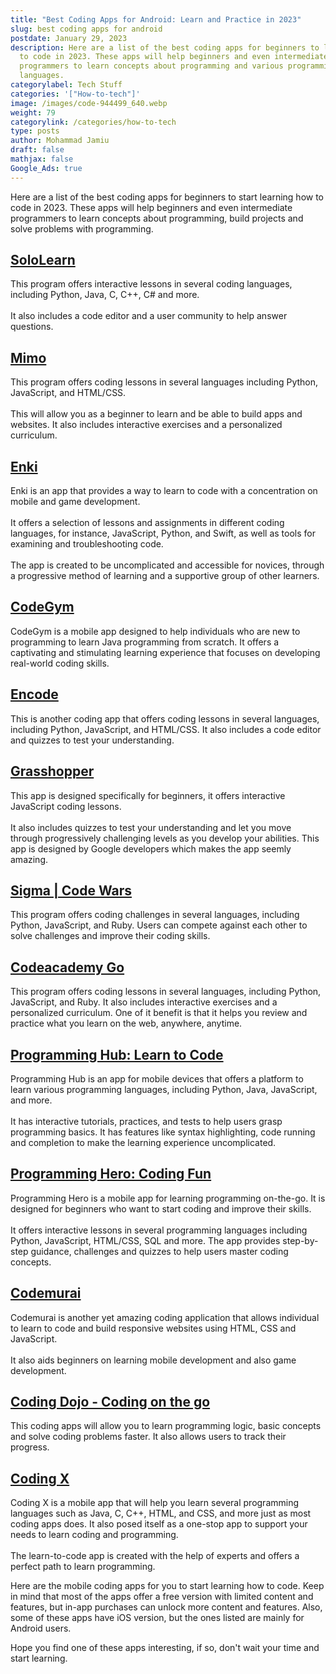 ```yaml
---
title: "Best Coding Apps for Android: Learn and Practice in 2023"
slug: best coding apps for android
postdate: January 29, 2023
description: Here are a list of the best coding apps for beginners to learn how
  to code in 2023. These apps will help beginners and even intermediate
  programmers to learn concepts about programming and various programming
  languages.
categorylabel: Tech Stuff
categories: '["How-to-tech"]'
image: /images/code-944499_640.webp
weight: 79
categorylink: /categories/how-to-tech
type: posts
author: Mohammad Jamiu
draft: false
mathjax: false
Google_Ads: true
---
```

Here are a list of the best coding apps for beginners to start learning how to code in 2023. These apps will help beginners and even intermediate programmers to learn concepts about programming, build projects and solve problems with programming.

## **[SoloLearn](https://play.google.com/store/apps/details?id=com.sololearn&gl=US)** 

This program offers interactive lessons in several coding languages, including Python, Java, C, C++, C#  and more. \
\
It also includes a code editor and a user community  to help answer questions. 

## **[Mimo](https://play.google.com/store/apps/details?id=com.getmimo&gl=US)**

This program offers coding lessons in several languages ​​including Python, JavaScript, and HTML/CSS. \
\
This will allow you as a beginner to learn and be able to build apps and websites. It also includes interactive exercises and a personalized curriculum. 

## **[Enki](https://play.google.com/store/apps/details?id=com.enki.insights&gl=US)** 

Enki is an app that provides a way to learn to code with a concentration on mobile and game development. \
\
It offers a selection of lessons and assignments in different coding languages, for instance, JavaScript, Python, and Swift, as well as tools for examining and troubleshooting code. \
\
The app is created to be uncomplicated and accessible for novices, through a progressive method of learning and a supportive group of other learners.

## **[CodeGym](https://play.google.com/store/apps/details?id=com.hitechrush.codegym&gl=US)** 

CodeGym is a mobile app designed to help individuals who are new to programming to learn Java programming from scratch. It offers a captivating and stimulating learning experience that focuses on developing real-world coding skills.

## **[Encode](https://play.google.com/store/apps/details?id=com.upskew.encode&gl=US)** 

This is another coding app that offers coding lessons in several languages, including Python, JavaScript, and HTML/CSS. It also includes a code editor and quizzes to test your understanding. 

## **[Grasshopper](https://play.google.com/store/apps/details?id=com.area120.grasshopper&gl=US)** 

This app is designed specifically for beginners, it offers interactive JavaScript coding lessons. \
\
It also includes quizzes to test your understanding and let you move through progressively challenging levels as you develop your abilities. This app is designed by Google developers which makes the app seemly amazing.

## **[Sigma | Code Wars](https://play.google.com/store/apps/details?id=com.eshqol.sigma&gl=US)**

This program offers coding challenges in several languages, including Python, JavaScript, and Ruby. Users can compete against each other to solve  challenges and improve their coding skills. 

## **[Codeacademy Go](https://play.google.com/store/apps/details?id=com.ryzac.codecademygo&gl=US&pli=1)**

This program offers coding lessons in several languages, including Python, JavaScript, and Ruby. It also includes interactive exercises and a personalized curriculum. One of it benefit is that it helps you review and practice what you learn on the web, anywhere, anytime.

## **[Programming Hub: Learn to Code](https://play.google.com/store/apps/details?id=com.freeit.java&gl=US)**

Programming Hub is an app for mobile devices that offers a platform to learn various programming languages, including Python, Java, JavaScript, and more. \
\
It has interactive tutorials, practices, and tests to help users grasp programming basics. It has features like syntax highlighting, code running and completion to make the learning experience uncomplicated.

## **[Programming Hero: Coding Fun](https://play.google.com/store/apps/details?id=com.learnprogramming.codecamp&gl=US)** 

Programming Hero is a mobile app for learning programming on-the-go. It is designed for beginners who want to start coding and improve their skills. \
\
It offers interactive lessons in several programming languages including Python, JavaScript, HTML/CSS, SQL and more. The app provides step-by-step guidance, challenges and quizzes to help users master coding concepts.

## **[Codemurai](https://play.google.com/store/apps/details?id=com.zenva.codemurai&gl=US)**

Codemurai is another yet amazing coding application that allows individual to learn to code and build responsive websites using HTML, CSS and JavaScript.\
\
It also aids beginners on learning mobile development and also game development.

## **[Coding Dojo - Coding on the go](https://play.google.com/store/apps/details?id=com.traveltest.coding_dojo_app&gl=US)**

This coding apps will allow you to learn programming logic, basic concepts and solve coding problems faster. It also allows users to track their progress.

## **[Coding X](https://play.google.com/store/apps/details?id=codingx.coding.programming.learn.learntocode.code.java.python.program.delevopment.it.apps.dev&gl=US)** 

Coding X is a mobile app that will help you learn several programming languages such as Java, C, C++, HTML, and CSS, and more just as most coding apps does. It also posed itself as a one-stop app to support your needs to learn coding and programming. \
\
The learn-to-code app is created with the help of experts and offers a perfect path to learn programming.

Here are the mobile coding apps for you to start learning how to code. Keep in mind that most of the apps offer a free version with limited content and features, but in-app purchases can unlock more content and features. Also, some of these apps have iOS version, but the ones listed are mainly for Android users.

Hope you find one of these apps interesting, if so, don't wait your time and start learning.